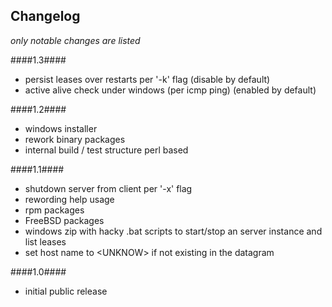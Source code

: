 ## Changelog
  
*only notable changes are listed*  

####1.3####
- persist leases over restarts per '-k' flag (disable by default)
- active alive check under windows (per icmp ping) (enabled by default)
 
####1.2####
- windows installer
- rework binary packages
- internal build / test structure perl based

####1.1####
- shutdown server from client per '-x' flag
- rewording help usage
- rpm packages
- FreeBSD packages
- windows zip with hacky .bat scripts to start/stop an server instance and list leases
- set host name to \<UNKNOW\> if not existing in the datagram
  
####1.0####
- initial public release
